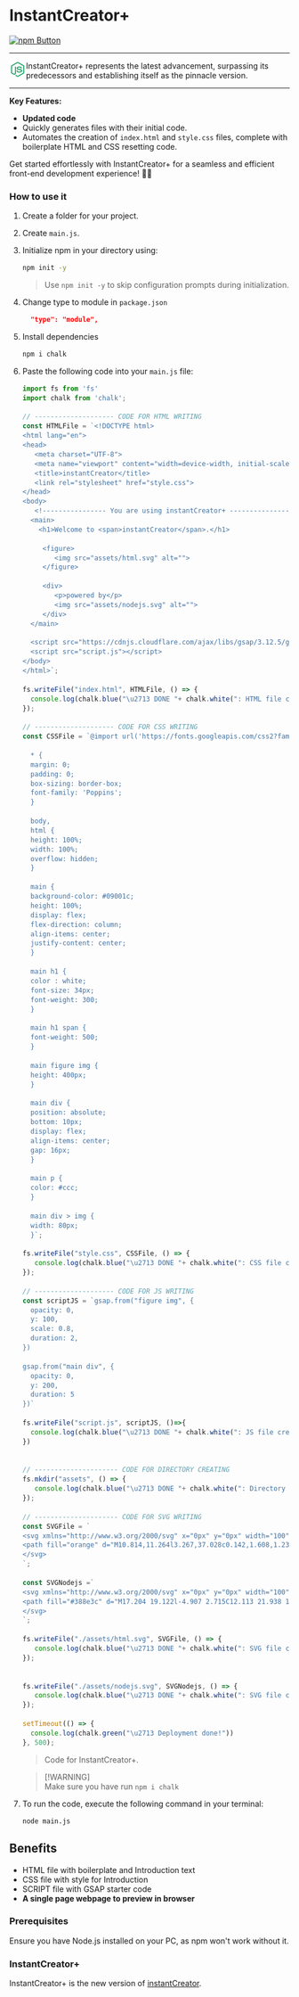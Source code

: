 # InstantCreator+

[![npm Button](https://img.shields.io/badge/npm-CB3837?style=for-the-badge&logo=npm&logoColor=white)](https://www.npmjs.com/)

---
<img heigh="30px" width="30px" src="https://github.com/Ninja-Vikash/asset-cloud/blob/main/icon%20%26%20png/nodejs.png" align="left">
InstantCreator+ represents the latest advancement, surpassing its predecessors and establishing itself as the pinnacle version.

---

**Key Features:**
- **Updated code**
- Quickly generates files with their initial code.
- Automates the creation of `index.html` and `style.css` files, complete with boilerplate HTML and CSS resetting code.

Get started effortlessly with InstantCreator+ for a seamless and efficient front-end development experience! 🚀✨

### How to use it

1. Create a folder for your project.
2. Create `main.js`.
3. Initialize npm in your directory using:
   ```bash
   npm init -y
   ```
   
   > Use `npm init -y` to skip configuration prompts during initialization.
4. Change type to module in `package.json`
   ```json
     "type": "module",
   ```
5. Install dependencies
   ```bash
   npm i chalk
   ```
6. Paste the following code into your `main.js` file:
    ```js
    import fs from 'fs'
    import chalk from 'chalk';

    // -------------------- CODE FOR HTML WRITING
    const HTMLFile = `<!DOCTYPE html> 
    <html lang="en"> 
    <head> 
       <meta charset="UTF-8"> 
       <meta name="viewport" content="width=device-width, initial-scale=1.0"> 
       <title>instantCreator</title> 
       <link rel="stylesheet" href="style.css"> 
    </head> 
    <body> 
       <!---------------- You are using instantCreator+ ----------------> 
      <main>
        <h1>Welcome to <span>instantCreator</span>.</h1>

         <figure>
            <img src="assets/html.svg" alt="">
         </figure>
         
         <div>
            <p>powered by</p>
            <img src="assets/nodejs.svg" alt="">
         </div>
      </main> 

      <script src="https://cdnjs.cloudflare.com/ajax/libs/gsap/3.12.5/gsap.min.js" integrity="sha512-7eHRwcbYkK4d9g/6tD/mhkf++eoTHwpNM9woBxtPUBWm67zeAfFC+HrdoE2GanKeocly/VxeLvIqwvCdk7qScg==" crossorigin="anonymous" referrerpolicy="no-referrer"></script>
      <script src="script.js"></script>
    </body>
    </html>`;

    fs.writeFile("index.html", HTMLFile, () => {
      console.log(chalk.blue("\u2713 DONE "+ chalk.white(": HTML file creation!")));
    });

    // -------------------- CODE FOR CSS WRITING
    const CSSFile = `@import url('https://fonts.googleapis.com/css2?family=Poppins:wght@200;400;500;700;900&display=swap'); 

      * { 
      margin: 0; 
      padding: 0; 
      box-sizing: border-box; 
      font-family: 'Poppins';
      } 

      body, 
      html { 
      height: 100%; 
      width: 100%;
      overflow: hidden;
      }

      main {
      background-color: #09001c;
      height: 100%;
      display: flex;
      flex-direction: column;
      align-items: center;
      justify-content: center;
      }

      main h1 {
      color : white;
      font-size: 34px;
      font-weight: 300;
      }

      main h1 span {
      font-weight: 500;
      }

      main figure img {
      height: 400px;
      }

      main div {
      position: absolute;
      bottom: 10px;
      display: flex;
      align-items: center;
      gap: 16px;
      }

      main p {
      color: #ccc;
      }

      main div > img {
      width: 80px;
      }`;

    fs.writeFile("style.css", CSSFile, () => {
       console.log(chalk.blue("\u2713 DONE "+ chalk.white(": CSS file creation!")));
    });
      
    // -------------------- CODE FOR JS WRITING
    const scriptJS = `gsap.from("figure img", {
      opacity: 0,
      y: 100,
      scale: 0.8,
      duration: 2,
    })

    gsap.from("main div", {
      opacity: 0,
      y: 200,
      duration: 5
    })`

    fs.writeFile("script.js", scriptJS, ()=>{
      console.log(chalk.blue("\u2713 DONE "+ chalk.white(": JS file creation!")));
    })


    // --------------------- CODE FOR DIRECTORY CREATING
    fs.mkdir("assets", () => {
       console.log(chalk.blue("\u2713 DONE "+ chalk.white(": Directory creation!")));
    });

    // --------------------- CODE FOR SVG WRITING
    const SVGFile = `
    <svg xmlns="http://www.w3.org/2000/svg" x="0px" y="0px" width="100" height="100" viewBox="0 0 64 64">
    <path fill="orange" d="M10.814,11.264l3.267,37.028c0.142,1.608,1.237,2.974,2.776,3.462l11.784,3.734	c2.185,0.692,4.531,0.692,6.716,0l11.784-3.734c1.539-0.488,2.634-1.853,2.776-3.462l3.267-37.028C53.34,9.51,51.958,8,50.197,8	H13.803C12.042,8,10.66,9.51,10.814,11.264z"></path><path d="M47.142,51.753c1.539-0.488,2.634-1.853,2.776-3.462l1.434-16.255 c-2.739-0.248-5.177,1.79-5.42,4.541l-0.878,9.946c-0.035,0.402-0.309,0.743-0.694,0.865l-7.704,2.441 c-2.469,0.782-4.09,3.28-3.565,5.816c0.021,0.101,0.061,0.191,0.087,0.289c0.736-0.078,1.467-0.223,2.18-0.449L47.142,51.753z" opacity=".15"></path><path fill="#fff" d="M10.814,11.264l2.182,24.731c0.865-0.079,1.761-0.417,2.691-1.397 c1.317-1.388,1.912-3.315,1.744-5.221l-1.349-15.288C16.031,13.503,16.492,13,17.079,13H23c2.761,0,4.997-2.239,4.997-5H13.803 C12.042,8,10.659,9.51,10.814,11.264z" opacity=".3"></path><path fill="#ffce29" d="M32,15v33.334c0,1.333,1.28,2.293,2.56,1.92l9.204-2.682c0.793-0.231,1.363-0.927,1.433-1.75	l2.618-30.652c0.1-1.167-0.821-2.17-1.993-2.17H34C32.895,13,32,13.895,32,15z"></path><path fill="#fff" d="M32,33v-5h9.928c0.58,0,1.038,0.491,0.998,1.069l-0.9,12.986c-0.028,0.405-0.298,0.753-0.684,0.88	L32,46.021v-5.325l5.179-1.775l0.379-5.898L32,33z M43.312,22.075l0.227-2.999C43.584,18.495,43.124,18,42.542,18H32l-0.014,4.986	l10.328,0.013C42.837,23,43.273,22.597,43.312,22.075z"></path><path fill="#eee" d="M32,40.716v5.305l-9.344-3.075c-0.384-0.126-0.654-0.472-0.685-0.875l-0.375-4.99	c-0.044-0.58,0.415-1.075,0.997-1.075h3.057c0.519,0,0.952,0.397,0.996,0.914l0.174,2.027L32,40.716z M25.811,22.991H32v-4.982	H21.566c-0.575,0-1.032,0.484-0.998,1.059l0.766,13.001c0.031,0.529,0.469,0.941,0.998,0.941H32v-5.006h-5.811L25.811,22.991z"></path><ellipse cx="32" cy="61" opacity=".3" rx="20" ry="3"></ellipse><polyline fill="none" stroke="#fff" stroke-linecap="round" stroke-linejoin="round" stroke-miterlimit="10" stroke-width="3" points="14.857,17.256 14.349,11.5 19.067,11.5"></polyline>
    </svg>
    `;

    const SVGNodejs =`
    <svg xmlns="http://www.w3.org/2000/svg" x="0px" y="0px" width="100" height="100" viewBox="0 0 48 48">
    <path fill="#388e3c" d="M17.204 19.122l-4.907 2.715C12.113 21.938 12 22.126 12 22.329v5.433c0 .203.113.39.297.492l4.908 2.717c.183.101.41.101.593 0l4.907-2.717C22.887 28.152 23 27.965 23 27.762v-5.433c0-.203-.113-.39-.297-.492l-4.906-2.715c-.092-.051-.195-.076-.297-.076-.103 0-.205.025-.297.076M42.451 24.013l-.818.452c-.031.017-.049.048-.049.082v.906c0 .034.019.065.049.082l.818.453c.031.017.068.017.099 0l.818-.453c.03-.017.049-.048.049-.082v-.906c0-.034-.019-.065-.05-.082l-.818-.452C42.534 24.004 42.517 24 42.5 24S42.466 24.004 42.451 24.013"></path><path fill="#37474f" d="M35.751,13.364l-2.389-1.333c-0.075-0.042-0.167-0.041-0.241,0.003 c-0.074,0.044-0.12,0.123-0.12,0.209L33,20.295l-2.203-1.219C30.705,19.025,30.602,19,30.5,19c-0.102,0-0.205,0.025-0.297,0.076 h0.001l-4.907,2.715C25.113,21.892,25,22.08,25,22.282v5.433c0,0.203,0.113,0.39,0.297,0.492l4.908,2.717 c0.183,0.101,0.41,0.101,0.593,0l4.907-2.717C35.887,28.106,36,27.918,36,27.715V13.788C36,13.612,35.904,13.45,35.751,13.364z M32.866,26.458l-2.23,1.235c-0.083,0.046-0.186,0.046-0.269,0l-2.231-1.235C28.051,26.412,28,26.326,28,26.234v-2.47 c0-0.092,0.051-0.177,0.135-0.224l2.231-1.234h-0.001c0.042-0.023,0.088-0.034,0.135-0.034c0.047,0,0.093,0.012,0.135,0.034 l2.23,1.234C32.949,23.587,33,23.673,33,23.765v2.47C33,26.326,32.949,26.412,32.866,26.458z"></path><path fill="#2e7d32" d="M17.204,19.122L12,27.762c0,0.203,0.113,0.39,0.297,0.492l4.908,2.717 c0.183,0.101,0.41,0.101,0.593,0L23,22.329c0-0.203-0.113-0.39-0.297-0.492l-4.906-2.715c-0.092-0.051-0.195-0.076-0.297-0.076 c-0.103,0-0.205,0.025-0.297,0.076"></path><path fill="#4caf50" d="M17.204,19.122l-4.907,2.715C12.113,21.938,12,22.126,12,22.329l5.204,8.642 c0.183,0.101,0.41,0.101,0.593,0l4.907-2.717C22.887,28.152,23,27.965,23,27.762l-5.203-8.64c-0.092-0.051-0.195-0.076-0.297-0.076 c-0.103,0-0.205,0.025-0.297,0.076"></path><path fill="#37474f" d="M47.703 21.791l-4.906-2.715C42.705 19.025 42.602 19 42.5 19c-.102 0-.205.025-.297.076h.001l-4.907 2.715C37.114 21.892 37 22.084 37 22.294v5.411c0 .209.114.402.297.503l4.908 2.717c.184.102.409.102.593 0l2.263-1.253c.207-.115.206-.412-.002-.526l-4.924-2.687C40.052 26.412 40 26.325 40 26.231v-2.466c0-.092.05-.177.13-.221l2.235-1.236h-.001c.042-.023.088-.034.135-.034.047 0 .093.012.135.034l2.235 1.237c.08.044.13.129.13.221v2.012c0 .086.046.166.121.209.075.042.167.042.242-.001l2.398-1.393c.148-.086.24-.245.24-.417v-1.88C48 22.085 47.886 21.892 47.703 21.791zM10.703 21.791l-4.906-2.715C5.705 19.025 5.602 19 5.5 19c-.102 0-.205.025-.297.076h.001l-4.907 2.715C.114 21.892 0 22.084 0 22.294v7.465c0 .086.046.166.121.209.075.042.167.042.242-.001l2.398-1.393C2.909 28.488 3 28.329 3 28.157v-4.393c0-.092.05-.177.13-.221l2.235-1.236H5.365c.042-.023.088-.034.135-.034.047 0 .093.012.135.034l2.235 1.237C7.95 23.588 8 23.673 8 23.765v4.393c0 .172.091.331.24.417l2.398 1.393c.075.043.167.043.242.001C10.954 29.925 11 29.845 11 29.759v-7.464C11 22.085 10.886 21.892 10.703 21.791z"></path>
    </svg>
   `;

    fs.writeFile("./assets/html.svg", SVGFile, () => {
       console.log(chalk.blue("\u2713 DONE "+ chalk.white(": SVG file creation!")));
    });

    
    fs.writeFile("./assets/nodejs.svg", SVGNodejs, () => {
       console.log(chalk.blue("\u2713 DONE "+ chalk.white(": SVG file creation!")));
    });

    setTimeout(() => {
      console.log(chalk.green("\u2713 Deployment done!"))
    }, 500);
    ```

    > Code for InstantCreator+.

    > [!WARNING]\
    > Make sure you have run `npm i chalk`

5. To run the code, execute the following command in your terminal:
    ```
    node main.js
    ```
    
## Benefits

- HTML file with boilerplate and Introduction text
- CSS file with style for Introduction
- SCRIPT file with GSAP starter code
- **A single page webpage to preview in browser**

### Prerequisites

Ensure you have Node.js installed on your PC, as npm won't work without it.

### InstantCreator+

InstantCreator+ is the new version of <a href="https://github.com/Ninja-Vikash/instantCreator">instantCreator</a>.
